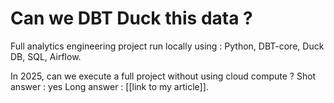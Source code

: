 # Can we DBT Duck this data ?
Full analytics engineering project run locally using : Python, DBT-core, Duck DB, SQL, Airflow.

In 2025, can we execute a full project without using cloud compute ? 
Shot answer : yes
Long answer : [[link to my article]].



